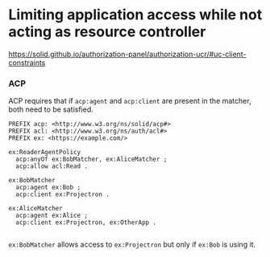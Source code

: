 # Limiting application access while not acting as resource controller

https://solid.github.io/authorization-panel/authorization-ucr/#uc-client-constraints

### ACP

ACP requires that if `acp:agent` and `acp:client` are present in the matcher, both need to be satisfied.

```ttl
PREFIX acp: <http://www.w3.org/ns/solid/acp#>
PREFIX acl: <http://www.w3.org/ns/auth/acl#>
PREFIX ex: <https://example.com/>

ex:ReaderAgentPolicy
  acp:anyOf ex:BobMatcher, ex:AliceMatcher ;
  acp:allow acl:Read .

ex:BobMatcher
  acp:agent ex:Bob ;
  acp:client ex:Projectron .

ex:AliceMatcher
  acp:agent ex:Alice ;
  acp:client ex:Projectron, ex:OtherApp .
  
```

`ex:BobMatcher` allows access to `ex:Projectron` but only if `ex:Bob` is using it.
